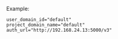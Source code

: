 Example:

```
user_domain_id="default"
project_domain_name="default"
auth_url="http://192.168.24.13:5000/v3"
```
